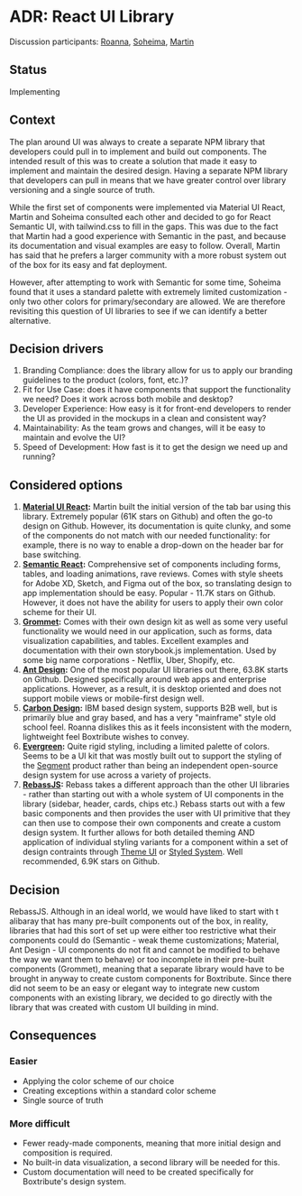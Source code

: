 # ADR: React UI Library
Discussion participants: [Roanna](https://github.com/aerinsol), [Soheima](https://github.com/soheimam), [Martin](https://github.com/DurkoMatko)

## Status

Implementing

## Context

The plan around UI was always to create a separate NPM library that developers could pull in to implement and build out components. The intended result of this was to create a solution that made it easy to implement and maintain the desired design. Having a separate NPM library that developers can pull in means that we have greater control over library versioning and a single source of truth. 

While the first set of components were implemented via Material UI React, Martin and Soheima consulted each other and decided to go for React Semantic UI, with tailwind.css to fill in the gaps. This was due to the fact that Martin had a good experience with Semantic in the past, and because its documentation and visual examples are easy to follow. Overall, Martin has said that he prefers a larger community with a more robust system out of the box for its easy and fat deployment.

However, after attempting to work with Semantic for some time, Soheima found that it uses a standard palette with extremely limited customization - only two other colors for primary/secondary are allowed. We are therefore revisiting this question of UI libraries to see if we can identify a better alternative. 

## Decision drivers

1. Branding Compliance: does the library allow for us to apply our branding guidelines to the product (colors, font, etc.)? 
2. Fit for Use Case: does it have components that support the functionality we need? Does it work across both mobile and desktop?
3. Developer Experience: How easy is it for front-end developers to render the UI as provided in the mockups in a clean and consistent way?
4. Maintainability: As the team grows and changes, will it be easy to maintain and evolve the UI? 
5. Speed of Development: How fast is it to get the design we need up and running?

## Considered options

1. **[Material UI React](https://material-ui.com/components/grid/):** Martin built the initial version of the tab bar using this library. Extremely popular (61K stars on Github) and often the go-to design on Github. However, its documentation is quite clunky, and some of the components do not match with our needed functionality: for example, there is no way to enable a drop-down on the header bar for base switching.
2. **[Semantic React](https://react.semantic-ui.com/):** Comprehensive set of components including forms, tables, and loading animations, rave reviews. Comes with style sheets for Adobe XD, Sketch, and Figma out of the box, so translating design to app implementation should be easy. Popular - 11.7K stars on Github. However, it does not have the ability for users to apply their own color scheme for their UI.
3. **[Grommet](https://v2.grommet.io/):** Comes with their own design kit as well as some very useful functionality we would need in our application, such as forms, data visualization capabilities, and tables. Excellent examples and documentation with their own storybook.js implementation. Used by some big name corporations - Netflix, Uber, Shopify, etc.
4. **[Ant Design](https://ant.design/):** One of the most popular UI libraries out there, 63.8K starts on Github. Designed specifically around web apps and enterprise applications. However, as a result, it is desktop oriented and does not support mobile views or mobile-first design well.
5. **[Carbon Design](https://www.carbondesignsystem.com/):** IBM based design system, supports B2B well, but is primarily blue and gray based, and has a very "mainframe" style old school feel. Roanna dislikes this as it feels inconsistent with the modern, lightweight feel Boxtribute wishes to convey.
6. **[Evergreen](https://evergreen.segment.com/):** Quite rigid styling, including a limited palette of colors. Seems to be a UI kit that was mostly built out to support the styling of the [Segment](https://segment.com/) product rather than being an independent open-source design system for use across a variety of projects.
7. **[RebassJS](https://rebassjs.org/):** Rebass takes a different approach than the other UI libraries - rather than starting out with a whole system of UI components in the library (sidebar, header, cards, chips etc.) Rebass starts out with a few basic components and then provides the user with UI primitive that they can then use to compose their own components and create a custom design system. It further allows for both detailed theming AND application of individual styling variants for a component within a set of design contraints through [Theme UI](https://theme-ui.com/home) or [Styled System](https://styled-system.com/). Well recommended, 6.9K stars on Github.


## Decision
RebassJS. Although in an ideal world, we would have liked to start with t alibaray that has many pre-built components out of the box, in reality, libraries that had this sort of set up were either too restrictive what their components could do (Semantic - weak theme customizations; Material, Ant Design - UI components do not fit and cannot be modified to behave the way we want them to behave) or too incomplete in their pre-built components (Grommet), meaning that a separate library would have to be brought in anyway to create custom components for Boxtribute. Since there did not seem to be an easy or elegant way to integrate new custom components with an existing library, we decided to go directly with the library that was created with custom UI building in mind.

## Consequences

### Easier
- Applying the color scheme of our choice 
- Creating exceptions within a standard color scheme
- Single source of truth


### More difficult
- Fewer ready-made components, meaning that more initial design and composition is required.
- No built-in data visualization, a second library will be needed for this.
- Custom documentation will need to be created specifically for Boxtribute's design system.
